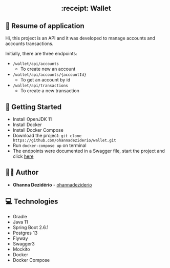<h2 align="center"> 
  :receipt: Wallet
</h1>

## :bookmark_tabs: Resume of application
Hi, this project is an API and it was developed to manage accounts and accounts transactions.

Initially, there are three endpoints:
- `/wallet/api/accounts`
  - To create new an account
- `/wallet/api/accounts/{accountId}`
  - To get an account by id
- `/wallet/api/transactions`
  - To create a new transaction

## :mag_right: Getting Started

- Install OpenJDK 11
- Install Docker
- Install Docker Compose
- Download the project: ```git clone https://github.com/ohannadeziderio/wallet.git``` 
- Run `docker-compose up` on terminal
- The endpoints were documented in a Swagger file, start the project and click [here](http://localhost:8080/wallet/swagger-ui/index.html)

## :woman_technologist: Author

* **Ohanna Dezidério** - [ohannadeziderio](https://github.com/ohannadeziderio)

## :computer: Technologies

- Gradle
- Java 11
- Spring Boot 2.6.1
- Postgres 13
- Flyway
- Swagger3
- Mockito
- Docker
- Docker Compose
